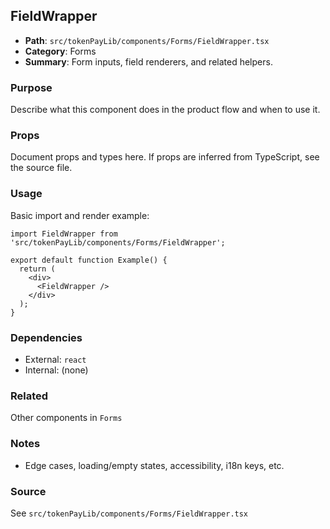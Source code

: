 ## FieldWrapper

- **Path**: `src/tokenPayLib/components/Forms/FieldWrapper.tsx`
- **Category**: Forms
- **Summary**: Form inputs, field renderers, and related helpers.

### Purpose
Describe what this component does in the product flow and when to use it.

### Props
Document props and types here. If props are inferred from TypeScript, see the source file.

### Usage
Basic import and render example:


```tsx
import FieldWrapper from 'src/tokenPayLib/components/Forms/FieldWrapper';

export default function Example() {
  return (
    <div>
      <FieldWrapper />
    </div>
  );
}

```

### Dependencies
- External: `react`
- Internal: (none)

### Related
Other components in `Forms`

### Notes
- Edge cases, loading/empty states, accessibility, i18n keys, etc.

### Source
See `src/tokenPayLib/components/Forms/FieldWrapper.tsx`

